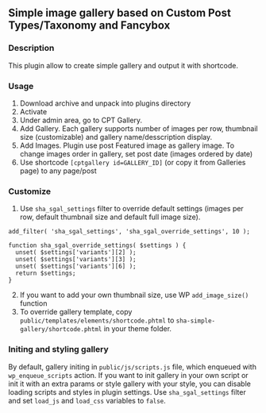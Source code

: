 ## Simple image gallery based on Custom Post Types/Taxonomy and Fancybox

### Description
This plugin allow to create simple gallery and output it with shortcode.

### Usage
1. Download archive and unpack into plugins directory
2. Activate
3. Under admin area, go to CPT Gallery.
4. Add Gallery. Each gallery supports number of images per row, thumbnail size (customizable) and gallery name/desscription display.
5. Add Images. Plugin use post Featured image as gallery image. To change images order in gallery, set post date (images ordered by date)
4. Use shortcode `[cptgallery id=GALLERY_ID]` (or copy it from Galleries page) to any page/post

### Customize
1. Use `sha_sgal_settings` filter to override default settings (images per row, default thumbnail size and default full image size).
````
add_filter( 'sha_sgal_settings', 'sha_sgal_override_settings', 10 );

function sha_sgal_override_settings( $settings ) {
  unset( $settings['variants'][2] );
  unset( $settings['variants'][3] );
  unset( $settings['variants'][6] );
  return $settings;
}

````
2. If you want to add your own thumbnail size, use WP `add_image_size()` function
3. To override gallery template, copy `public/templates/elements/shortcode.phtml` to `sha-simple-gallery/shortcode.phtml` in your theme folder.

### Initing and styling gallery
By default, gallery initing in `public/js/scripts.js` file, which enqueued with `wp_enqueue_scripts` action. If you want to init gallery in your own script or init it with an extra params or style gallery with your style, you can disable loading scripts and styles in plugin settings. Use `sha_sgal_settings` filter and set `load_js` and `load_css` variables to `false`.
